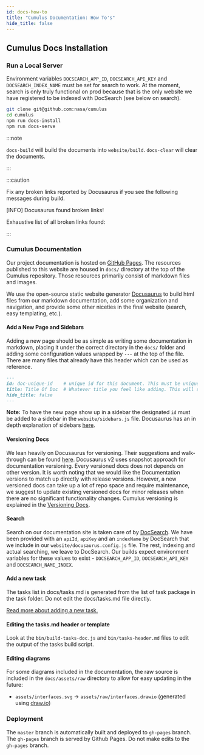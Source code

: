 ```yaml
---
id: docs-how-to
title: "Cumulus Documentation: How To's"
hide_title: false
---
```


## Cumulus Docs Installation

### Run a Local Server

Environment variables `DOCSEARCH_APP_ID`, `DOCSEARCH_API_KEY` and `DOCSEARCH_INDEX_NAME` must be set for search to work. At the moment, search is only truly functional on prod because that is the only website we have registered to be indexed with DocSearch (see below on search).

```sh
git clone git@github.com:nasa/cumulus
cd cumulus
npm run docs-install
npm run docs-serve
```

:::note

`docs-build` will build the documents into `website/build`.
`docs-clear` will clear the documents.

:::

:::caution

Fix any broken links reported by Docusaurus if you see the following messages during build.

[INFO] Docusaurus found broken links!

Exhaustive list of all broken links found:

:::

### Cumulus Documentation

Our project documentation is hosted on [GitHub Pages](https://pages.github.com/). The resources published to this website are housed in `docs/` directory at the top of the Cumulus repository. Those resources primarily consist of markdown files and images.

We use the open-source static website generator [Docusaurus](https://docusaurus.io/docs) to build html files from our markdown documentation, add some organization and navigation, and provide some other niceties in the final website (search, easy templating, etc.).

#### Add a New Page and Sidebars

Adding a new page should be as simple as writing some documentation in markdown, placing it under the correct directory in the `docs/` folder and adding some configuration values wrapped by `---` at the top of the file. There are many files that already have this header which can be used as reference.

```markdown
---
id: doc-unique-id    # unique id for this document. This must be unique across ALL documentation under docs/
title: Title Of Doc  # Whatever title you feel like adding. This will show up as the index to this page on the sidebar.
hide_title: false
---
```

**Note:** To have the new page show up in a sidebar the designated `id` must be added to a sidebar in the `website/sidebars.js` file. Docusaurus has an in depth explanation of sidebars [here](https://docusaurus.io/docs/en/navigation).

#### Versioning Docs

We lean heavily on Docusaurus for versioning. Their suggestions and walk-through can be found [here](https://docusaurus.io/docs/versioning). Docusaurus v2 uses snapshot approach for documentation versioning. Every versioned docs does not depends on other version.
It is worth noting that we would like the Documentation versions to match up directly with release versions. However, a new versioned docs can take up a lot of repo space and require maintenance, we suggest to update existing versioned docs for minor releases when there are no significant functionality changes.  Cumulus versioning is explained in the [Versioning Docs](https://github.com/nasa/cumulus/tree/master/docs/development/release.md).

#### Search

Search on our documentation site is taken care of by [DocSearch](https://docsearch.algolia.com/). We have been provided with an `apiId`, `apiKey` and an `indexName` by DocSearch that we include in our `website/docusaurus.config.js` file. The rest, indexing and actual searching, we leave to DocSearch. Our builds expect environment variables for these values to exist - `DOCSEARCH_APP_ID`, `DOCSEARCH_API_KEY` and `DOCSEARCH_NAME_INDEX`.

#### Add a new task

The tasks list in docs/tasks.md is generated from the list of task package in the task folder. Do not edit the docs/tasks.md file directly.

[Read more about adding a new task.](adding-a-task.md)

#### Editing the tasks.md header or template

Look at the `bin/build-tasks-doc.js` and `bin/tasks-header.md` files to edit the output of the tasks build script.

#### Editing diagrams

For some diagrams included in the documentation, the raw source is included in the `docs/assets/raw` directory to allow for easy updating in the future:

- `assets/interfaces.svg` -> `assets/raw/interfaces.drawio` (generated using [draw.io](https://www.draw.io/))

### Deployment

The `master` branch is automatically built and deployed to `gh-pages` branch. The `gh-pages` branch is served by Github Pages. Do not make edits to the `gh-pages` branch.

